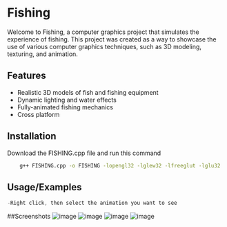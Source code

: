 
# Fishing

Welcome to Fishing, a computer graphics project that simulates the experience of fishing. This project was created as a way to showcase the use of various computer graphics techniques, such as 3D modeling, texturing, and animation.


## Features

- Realistic 3D models of fish and fishing equipment
- Dynamic lighting and water effects
- Fully-animated fishing mechanics
- Cross platform


## Installation

Download the FISHING.cpp file and run this command
```bash
    g++ FISHING.cpp -o FISHING -lopengl32 -lglew32 -lfreeglut -lglu32
```
    
## Usage/Examples

```javascript
-Right click, then select the animation you want to see
```

##Screenshots
![image](https://user-images.githubusercontent.com/76939418/212559032-f2183278-ba9c-44e8-88df-95fdf183a22c.png)
![image](https://user-images.githubusercontent.com/76939418/212559049-f9236c8b-9a8f-45d8-894f-c94f8a612b49.png)
![image](https://user-images.githubusercontent.com/76939418/212559059-df03a4c8-2a96-47e4-b1fb-0b57d95685a9.png)
![image](https://user-images.githubusercontent.com/76939418/212559071-22dff14b-8435-4a7d-b420-9da05bca77dc.png)
